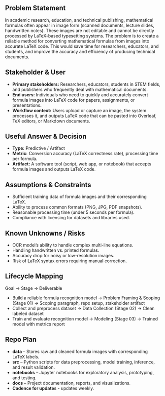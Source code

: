 ## Problem Statement
In academic research, education, and technical publishing, mathematical formulas often appear in image form (scanned documents, lecture slides, handwritten notes). These images are not editable and cannot be directly processed by LaTeX-based typesetting systems. The problem is to create a reliable method for converting mathematical formulas from images into accurate LaTeX code. This would save time for researchers, educators, and students, and improve the accuracy and efficiency of producing technical documents.

## Stakeholder & User
- **Primary stakeholders:** Researchers, educators, students in STEM fields, and publishers who frequently deal with mathematical documents.  
- **End users:** Individuals who need to quickly and accurately convert formula images into LaTeX code for papers, assignments, or presentations.  
- **Workflow context:** Users upload or capture an image, the system processes it, and outputs LaTeX code that can be pasted into Overleaf, TeX editors, or Markdown documents.

## Useful Answer & Decision
- **Type:** Predictive / Artifact  
- **Metric:** Conversion accuracy (LaTeX correctness rate), processing time per formula.  
- **Artifact:** A software tool (script, web app, or notebook) that accepts formula images and outputs LaTeX code.

## Assumptions & Constraints
- Sufficient training data of formula images and their corresponding LaTeX.  
- Ability to process common formats (PNG, JPG, PDF snapshots).  
- Reasonable processing time (under 5 seconds per formula).  
- Compliance with licensing for datasets and libraries used.

## Known Unknowns / Risks
- OCR model’s ability to handle complex multi-line equations.  
- Handling handwritten vs. printed formulas.  
- Accuracy drop for noisy or low-resolution images.  
- Risk of LaTeX syntax errors requiring manual correction.

## Lifecycle Mapping
Goal → Stage → Deliverable  
- Build a reliable formula recognition model → Problem Framing & Scoping (Stage 01) → Scoping paragraph, repo setup, stakeholder artifact  
- Collect and preprocess dataset → Data Collection (Stage 02) → Clean labeled dataset  
- Train and evaluate recognition model → Modeling (Stage 03) → Trained model with metrics report

## Repo Plan
- **data** – Stores raw and cleaned formula images with corresponding LaTeX labels.  
- **src** – Python scripts for data preprocessing, model training, inference, and result validation.  
- **notebooks** – Jupyter notebooks for exploratory analysis, prototyping, and testing.  
- **docs** – Project documentation, reports, and visualizations.  
- **Cadence for updates** - updates weekly.


